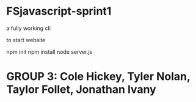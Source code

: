 # FSjavascript-sprint1

a fully working cli

to start website

npm init
npm install
node server.js

# GROUP 3: Cole Hickey, Tyler Nolan, Taylor Follet, Jonathan Ivany
